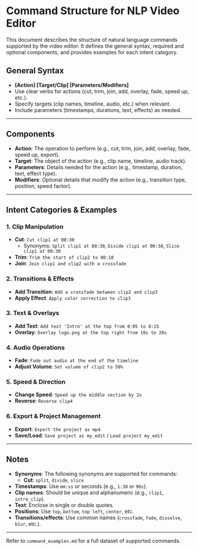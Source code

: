 # Command Structure for NLP Video Editor

This document describes the structure of natural language commands supported by the video editor. It defines the general syntax, required and optional components, and provides examples for each intent category.

## General Syntax

- **[Action] [Target/Clip] [Parameters/Modifiers]**
- Use clear verbs for actions (cut, trim, join, add, overlay, fade, speed up, etc.).
- Specify targets (clip names, timeline, audio, etc.) when relevant.
- Include parameters (timestamps, durations, text, effects) as needed.

---

## Components

- **Action**: The operation to perform (e.g., cut, trim, join, add, overlay, fade, speed up, export).
- **Target**: The object of the action (e.g., clip name, timeline, audio track).
- **Parameters**: Details needed for the action (e.g., timestamp, duration, text, effect type).
- **Modifiers**: Optional details that modify the action (e.g., transition type, position, speed factor).

---

## Intent Categories & Examples

### 1. Clip Manipulation
- **Cut**: `Cut clip1 at 00:30`
  - Synonyms: `Split clip1 at 00:30`, `Divide clip1 at 00:30`, `Slice clip1 at 00:30`
- **Trim**: `Trim the start of clip2 to 00:10`
- **Join**: `Join clip1 and clip2 with a crossfade`

### 2. Transitions & Effects
- **Add Transition**: `Add a crossfade between clip2 and clip3`
- **Apply Effect**: `Apply color correction to clip3`

### 3. Text & Overlays
- **Add Text**: `Add text 'Intro' at the top from 0:05 to 0:15`
- **Overlay**: `Overlay logo.png at the top right from 10s to 20s`

### 4. Audio Operations
- **Fade**: `Fade out audio at the end of the timeline`
- **Adjust Volume**: `Set volume of clip2 to 50%`

### 5. Speed & Direction
- **Change Speed**: `Speed up the middle section by 2x`
- **Reverse**: `Reverse clip4`

### 6. Export & Project Management
- **Export**: `Export the project as mp4`
- **Save/Load**: `Save project as my_edit` / `Load project my_edit`

---

## Notes
- **Synonyms**: The following synonyms are supported for commands:
  - **Cut**: `split`, `divide`, `slice`
- **Timestamps**: Use `mm:ss` or seconds (e.g., `1:30` or `90s`).
- **Clip names**: Should be unique and alphanumeric (e.g., `clip1`, `intro_clip`).
- **Text**: Enclose in single or double quotes.
- **Positions**: Use `top`, `bottom`, `top left`, `center`, etc.
- **Transitions/effects**: Use common names (`crossfade`, `fade`, `dissolve`, `blur`, etc.).

---

Refer to `command_examples.md` for a full dataset of supported commands. 